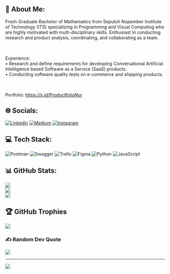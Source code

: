 ## 💫 About Me:
Fresh Graduate Bachelor of Mathematics from Sepuluh Nopember Institute of Technology (ITS) specializing in Programming and Visual Computing who are highly motivated with multi-disciplinary skills. Enthusiast in conducting research and product analysis, coordinating, and collaborating as a team.

<br><br>Experience:
<br>• Research and define requirements for developing Conversational Artificial Intelligence based Software as a Service (SaaS) products.
<br>• Conducting software quality tests on e-commerce and shipping products.

<br><br>
Portfolio: https://s.id/ProductfolioNur

## 🌐 Socials:
[![LinkedIn](https://img.shields.io/badge/LinkedIn-%230077B5.svg?logo=linkedin&logoColor=white)](https://linkedin.com/in/https://www.linkedin.com/in/wahidnurhidayah/)
[![Medium](https://img.shields.io/badge/Medium-12100E?logo=medium&logoColor=white)](https://medium.com/@https://medium.com/@nurstd)
[![Instagram](https://img.shields.io/badge/Instagram-%23E4405F.svg?logo=Instagram&logoColor=white)](https://instagram.com/https://www.instagram.com/nurstd/)

## 💻 Tech Stack:
![Postman](https://img.shields.io/badge/Postman-FF6C37?style=for-the-badge&logo=postman&logoColor=white)
![Swagger](https://img.shields.io/badge/-Swagger-%23Clojure?style=for-the-badge&logo=swagger&logoColor=white)
![Trello](https://img.shields.io/badge/Trello-%23026AA7.svg?style=for-the-badge&logo=Trello&logoColor=white)
![Figma](https://img.shields.io/badge/figma-%23F24E1E.svg?style=for-the-badge&logo=figma&logoColor=white)
![Python](https://img.shields.io/badge/python-3670A0?style=for-the-badge&logo=python&logoColor=ffdd54)
![JavaScript](https://img.shields.io/badge/javascript-%23323330.svg?style=for-the-badge&logo=javascript&logoColor=%23F7DF1E)

## 📊 GitHub Stats:
![](https://github-readme-streak-stats.herokuapp.com/?user=nurstd&theme=merko&hide_border=false)<br>
![](https://github-readme-stats.vercel.app/api?username=nurstd&theme=merko&hide_border=false&include_all_commits=true&count_private=true)<br>
![](https://github-readme-stats.vercel.app/api/top-langs/?username=nurstd&theme=merko&hide_border=false&include_all_commits=true&count_private=true&layout=compact)

## 🏆 GitHub Trophies
![](https://github-profile-trophy.vercel.app/?username=nurstd&theme=discord&no-frame=true&no-bg=true&margin-w=4)

### ✍️ Random Dev Quote
![](https://quotes-github-readme.vercel.app/api?type=horizontal&theme=radical)

---
[![](https://visitcount.itsvg.in/api?id=nurstd&icon=0&color=1)](https://visitcount.itsvg.in)

<!-- Proudly created with GPRM ( https://gprm.itsvg.in ) -->
